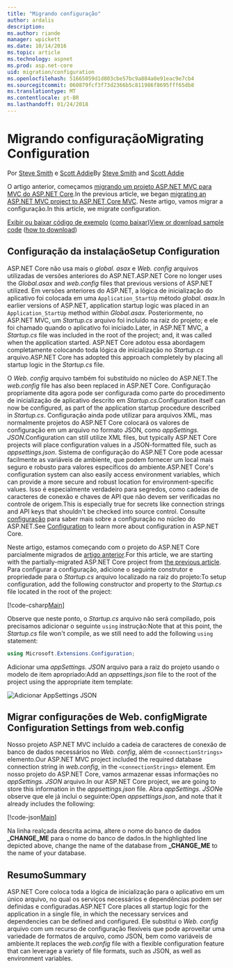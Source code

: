 ```yaml
---
title: "Migrando configuração"
author: ardalis
description: 
ms.author: riande
manager: wpickett
ms.date: 10/14/2016
ms.topic: article
ms.technology: aspnet
ms.prod: asp.net-core
uid: migration/configuration
ms.openlocfilehash: 51665059d1d803cbe57bc9a884a0e91eac9e7cb4
ms.sourcegitcommit: 060879fcf3f73d2366b5c811986f8695fff65db8
ms.translationtype: MT
ms.contentlocale: pt-BR
ms.lasthandoff: 01/24/2018
---
```

# <a name="migrating-configuration"></a><span data-ttu-id="444a6-102">Migrando configuração</span><span class="sxs-lookup"><span data-stu-id="444a6-102">Migrating Configuration</span></span>

<span data-ttu-id="444a6-103">Por [Steve Smith](https://ardalis.com/) e [Scott Addie](https://scottaddie.com)</span><span class="sxs-lookup"><span data-stu-id="444a6-103">By [Steve Smith](https://ardalis.com/) and [Scott Addie](https://scottaddie.com)</span></span>

<span data-ttu-id="444a6-104">O artigo anterior, começamos [migrando um projeto ASP.NET MVC para MVC do ASP.NET Core](mvc.md).</span><span class="sxs-lookup"><span data-stu-id="444a6-104">In the previous article, we began [migrating an ASP.NET MVC project to ASP.NET Core MVC](mvc.md).</span></span> <span data-ttu-id="444a6-105">Neste artigo, vamos migrar a configuração.</span><span class="sxs-lookup"><span data-stu-id="444a6-105">In this article, we migrate configuration.</span></span>

<span data-ttu-id="444a6-106">[Exibir ou baixar código de exemplo](https://github.com/aspnet/Docs/tree/master/aspnetcore/migration/configuration/samples) ([como baixar](xref:tutorials/index#how-to-download-a-sample))</span><span class="sxs-lookup"><span data-stu-id="444a6-106">[View or download sample code](https://github.com/aspnet/Docs/tree/master/aspnetcore/migration/configuration/samples) ([how to download](xref:tutorials/index#how-to-download-a-sample))</span></span>

## <a name="setup-configuration"></a><span data-ttu-id="444a6-107">Configuração da instalação</span><span class="sxs-lookup"><span data-stu-id="444a6-107">Setup Configuration</span></span>

<span data-ttu-id="444a6-108">ASP.NET Core não usa mais o *global. asax* e *Web. config* arquivos utilizadas de versões anteriores do ASP.NET.</span><span class="sxs-lookup"><span data-stu-id="444a6-108">ASP.NET Core no longer uses the *Global.asax* and *web.config* files that previous versions of ASP.NET utilized.</span></span> <span data-ttu-id="444a6-109">Em versões anteriores do ASP.NET, a lógica de inicialização do aplicativo foi colocada em uma `Application_StartUp` método *global. asax*.</span><span class="sxs-lookup"><span data-stu-id="444a6-109">In earlier versions of ASP.NET, application startup logic was placed in an `Application_StartUp` method within *Global.asax*.</span></span> <span data-ttu-id="444a6-110">Posteriormente, no ASP.NET MVC, um *Startup.cs* arquivo foi incluído na raiz do projeto; e ele foi chamado quando o aplicativo foi iniciado.</span><span class="sxs-lookup"><span data-stu-id="444a6-110">Later, in ASP.NET MVC, a *Startup.cs* file was included in the root of the project; and, it was called when the application started.</span></span> <span data-ttu-id="444a6-111">ASP.NET Core adotou essa abordagem completamente colocando toda lógica de inicialização no *Startup.cs* arquivo.</span><span class="sxs-lookup"><span data-stu-id="444a6-111">ASP.NET Core has adopted this approach completely by placing all startup logic in the *Startup.cs* file.</span></span>

<span data-ttu-id="444a6-112">O *Web. config* arquivo também foi substituído no núcleo do ASP.NET.</span><span class="sxs-lookup"><span data-stu-id="444a6-112">The *web.config* file has also been replaced in ASP.NET Core.</span></span> <span data-ttu-id="444a6-113">Configuração propriamente dita agora pode ser configurada como parte do procedimento de inicialização de aplicativo descrito em *Startup.cs*.</span><span class="sxs-lookup"><span data-stu-id="444a6-113">Configuration itself can now be configured, as part of the application startup procedure described in *Startup.cs*.</span></span> <span data-ttu-id="444a6-114">Configuração ainda pode utilizar para arquivos XML, mas normalmente projetos do ASP.NET Core colocará os valores de configuração em um arquivo no formato JSON, como *appSettings. JSON*.</span><span class="sxs-lookup"><span data-stu-id="444a6-114">Configuration can still utilize XML files, but typically ASP.NET Core projects will place configuration values in a JSON-formatted file, such as *appsettings.json*.</span></span> <span data-ttu-id="444a6-115">Sistema de configuração do ASP.NET Core pode acessar facilmente as variáveis de ambiente, que podem fornecer um local mais seguro e robusto para valores específicos do ambiente.</span><span class="sxs-lookup"><span data-stu-id="444a6-115">ASP.NET Core's configuration system can also easily access environment variables, which can provide a more secure and robust location for environment-specific values.</span></span> <span data-ttu-id="444a6-116">Isso é especialmente verdadeiro para segredos, como cadeias de caracteres de conexão e chaves de API que não devem ser verificadas no controle de origem.</span><span class="sxs-lookup"><span data-stu-id="444a6-116">This is especially true for secrets like connection strings and API keys that shouldn't be checked into source control.</span></span> <span data-ttu-id="444a6-117">Consulte [configuração](xref:fundamentals/configuration/index) para saber mais sobre a configuração no núcleo do ASP.NET.</span><span class="sxs-lookup"><span data-stu-id="444a6-117">See [Configuration](xref:fundamentals/configuration/index) to learn more about configuration in ASP.NET Core.</span></span>

<span data-ttu-id="444a6-118">Neste artigo, estamos começando com o projeto do ASP.NET Core parcialmente migrados de [artigo anterior](mvc.md).</span><span class="sxs-lookup"><span data-stu-id="444a6-118">For this article, we are starting with the partially-migrated ASP.NET Core project from [the previous article](mvc.md).</span></span> <span data-ttu-id="444a6-119">Para configurar a configuração, adicione o seguinte construtor e propriedade para o *Startup.cs* arquivo localizado na raiz do projeto:</span><span class="sxs-lookup"><span data-stu-id="444a6-119">To setup configuration, add the following constructor and property to the *Startup.cs* file located in the root of the project:</span></span>

[!code-csharp[Main](configuration/samples/WebApp1/src/WebApp1/Startup.cs?range=11-21)]

<span data-ttu-id="444a6-120">Observe que neste ponto, o *Startup.cs* arquivo não será compilado, pois precisamos adicionar o seguinte `using` instrução:</span><span class="sxs-lookup"><span data-stu-id="444a6-120">Note that at this point, the *Startup.cs* file won't compile, as we still need to add the following `using` statement:</span></span>

```csharp
using Microsoft.Extensions.Configuration;
```

<span data-ttu-id="444a6-121">Adicionar uma *appSettings. JSON* arquivo para a raiz do projeto usando o modelo de item apropriado:</span><span class="sxs-lookup"><span data-stu-id="444a6-121">Add an *appsettings.json* file to the root of the project using the appropriate item template:</span></span>

![Adicionar AppSettings JSON](configuration/_static/add-appsettings-json.png)

## <a name="migrate-configuration-settings-from-webconfig"></a><span data-ttu-id="444a6-123">Migrar configurações de Web. config</span><span class="sxs-lookup"><span data-stu-id="444a6-123">Migrate Configuration Settings from web.config</span></span>

<span data-ttu-id="444a6-124">Nosso projeto ASP.NET MVC incluído a cadeia de caracteres de conexão de banco de dados necessários no *Web. config*, além de `<connectionStrings>` elemento.</span><span class="sxs-lookup"><span data-stu-id="444a6-124">Our ASP.NET MVC project included the required database connection string in *web.config*, in the `<connectionStrings>` element.</span></span> <span data-ttu-id="444a6-125">Em nosso projeto do ASP.NET Core, vamos armazenar essas informações no *appSettings. JSON* arquivo.</span><span class="sxs-lookup"><span data-stu-id="444a6-125">In our ASP.NET Core project, we are going to store this information in the *appsettings.json* file.</span></span> <span data-ttu-id="444a6-126">Abra *appSettings. JSON*e observe que ele já inclui o seguinte:</span><span class="sxs-lookup"><span data-stu-id="444a6-126">Open *appsettings.json*, and note that it already includes the following:</span></span>

[!code-json[Main](../migration/configuration/samples/WebApp1/src/WebApp1/appsettings.json?highlight=4)]


<span data-ttu-id="444a6-127">Na linha realçada descrita acima, altere o nome do banco de dados **_CHANGE_ME** para o nome do banco de dados.</span><span class="sxs-lookup"><span data-stu-id="444a6-127">In the highlighted line depicted above, change the name of the database from **_CHANGE_ME** to the name of your database.</span></span>

## <a name="summary"></a><span data-ttu-id="444a6-128">Resumo</span><span class="sxs-lookup"><span data-stu-id="444a6-128">Summary</span></span>

<span data-ttu-id="444a6-129">ASP.NET Core coloca toda a lógica de inicialização para o aplicativo em um único arquivo, no qual os serviços necessários e dependências podem ser definidas e configuradas.</span><span class="sxs-lookup"><span data-stu-id="444a6-129">ASP.NET Core places all startup logic for the application in a single file, in which the necessary services and dependencies can be defined and configured.</span></span> <span data-ttu-id="444a6-130">Ele substitui o *Web. config* arquivo com um recurso de configuração flexíveis que pode aproveitar uma variedade de formatos de arquivo, como JSON, bem como variáveis de ambiente.</span><span class="sxs-lookup"><span data-stu-id="444a6-130">It replaces the *web.config* file with a flexible configuration feature that can leverage a variety of file formats, such as JSON, as well as environment variables.</span></span>
